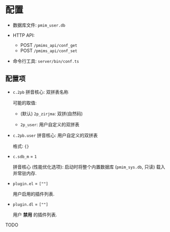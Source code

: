 # 配置

- 数据库文件: `pmim_user.db`

- HTTP API:
  - POST `/pmims_api/conf_get`
  - POST `/pmims_api/conf_set`

- 命令行工具: `server/bin/conf.ts`

## 配置项

- `c.2pb` 拼音核心: 双拼表名称

  可能的取值:

  - (默认) `2p_zirjma`: 双拼(自然码)

  - `2p_user`: 用户自定义的双拼表

- `c.2pb.user` 拼音核心: 用户自定义的双拼表

  格式: `{}`

- `c.sdb_m` = `1`

  拼音核心 (性能优化选项): 启动时将整个内置数据库 (`pmim_sys.db`, 只读)
  载入并常驻内存.

- `plugin.el` = `[""]`

  用户启用的插件列表.

- `plugin.dl` = `[""]`

  用户 **禁用** 的插件列表.

TODO
